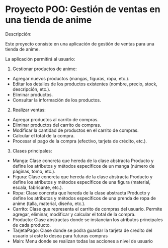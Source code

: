 # Proyecto POO: Gestión de ventas en una tienda de anime

Descripción:

Este proyecto consiste en una aplicación de gestión de ventas para una tienda de anime.

La aplicación permitirá al usuario:
1. Gestionar productos de anime:
- Agregar nuevos productos (mangas, figuras, ropa, etc.).
- Editar los detalles de los productos existentes (nombre, precio, stock, descripción, etc.).
- Eliminar productos.
- Consultar la información de los productos.

2. Realizar ventas:
- Agregar productos al carrito de compras.
- Eliminar productos del carrito de compras.
- Modificar la cantidad de productos en el carrito de compras.
- Calcular el total de la compra.
- Procesar el pago de la compra (efectivo, tarjeta de crédito, etc.).

3. Clases principales:

- Manga: Clase concreta que hereda de la clase abstracta Producto y define los atributos y métodos específicos de un manga (número de páginas, tomo, etc.).
- Figura: Clase concreta que hereda de la clase abstracta Producto y define los atributos y métodos específicos de una figura (material, escala, fabricante, etc.).
- Ropa: Clase concreta que hereda de la clase abstracta Producto y define los atributos y métodos específicos de una prenda de ropa de anime (talla, material, diseño, etc.).
- Carrito: Clase que representa el carrito de compras del usuario. Permite agregar, eliminar, modificar y calcular el total de la compra.
- Producto: Clase abstractas donde se instancian los atributos principales de cada producto.
- TarjetaPago: Clase donde se podra guardar la tarjeta de credito del usuario si este lo desea para futuras compras
- Main: Menu donde se realizan todas las acciones a nivel de usuario
